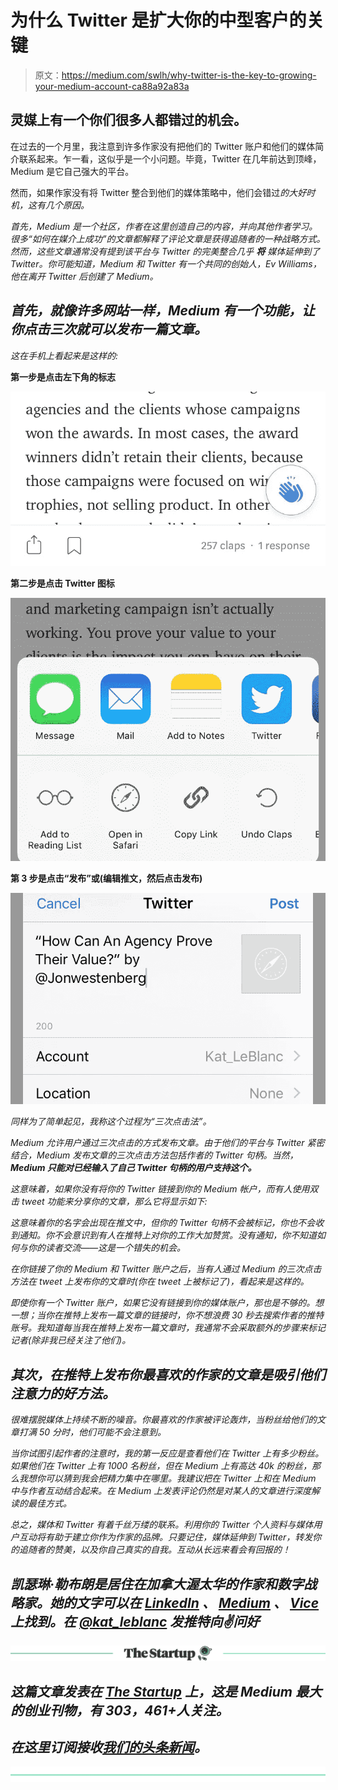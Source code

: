 # 为什么 Twitter 是扩大你的中型客户的关键

> 原文：<https://medium.com/swlh/why-twitter-is-the-key-to-growing-your-medium-account-ca88a92a83a>

## 灵媒上有一个你们很多人都错过的机会。

在过去的一个月里，我注意到许多作家没有把他们的 Twitter 账户和他们的媒体简介联系起来。乍一看，这似乎是一个小问题。毕竟，Twitter 在几年前达到顶峰，Medium 是它自己强大的平台。

然而，如果作家没有将 Twitter 整合到他们的媒体策略中，他们会错过*的大好时机，这有几个原因。*

*首先，Medium 是一个社区，作者在这里创造自己的内容，并向其他作者学习。很多“如何在媒介上成功”的文章都解释了评论文章是获得追随者的一种战略方式。然而，这些文章通常没有提到该平台与 Twitter 的完美整合几乎 ***将*** 媒体延伸到了 Twitter。你可能知道，Medium 和 Twitter 有一个共同的创始人，Ev Williams，他在离开 Twitter 后创建了 Medium。*

## *首先，就像许多网站一样，Medium 有一个功能，让你点击三次就可以发布一篇文章。*

*这在手机上看起来是这样的:*

**第一步是点击左下角的标志**

*![](img/6aef1fbba5c8fe1fc96a8a97ae065ab5.png)*

**第二步是点击 Twitter 图标**

*![](img/c3e66be77c755d7ac1e43f8a1de9d23d.png)*

**第 3 步是点击“发布”或(编辑推文，然后点击发布)**

*![](img/101005cf466213a80339f2da2c259cf5.png)*

*同样为了简单起见，我称这个过程为“三次点击法”。*

*Medium 允许用户通过三次点击的方式发布文章。由于他们的平台与 Twitter 紧密结合，Medium 发布文章的三次点击方法包括作者的 Twitter 句柄。当然， **Medium 只能对已经输入了自己 Twitter 句柄的用户支持这个。***

*这意味着，如果你没有将你的 Twitter 链接到你的 Medium 帐户，而有人使用双击 tweet 功能来分享你的文章，那么它将显示如下:*

*这意味着你的名字会出现在推文中，但你的 Twitter 句柄不会被标记，你也不会收到通知。你不会意识到有人在推特上对你的工作大加赞赏。没有通知，你不知道如何与你的读者交流——这是一个错失的机会。*

*在你链接了你的 Medium 和 Twitter 账户之后，当有人通过 Medium 的三次点击方法在 tweet 上发布你的文章时(你在 tweet 上被标记了)，看起来是这样的。*

*即使你有一个 Twitter 账户，如果它没有链接到你的媒体账户，那也是不够的。想一想；当你在推特上发布一篇文章的链接时，你不想浪费 30 秒去搜索作者的推特账号。我知道每当我在推特上发布一篇文章时，我通常不会采取额外的步骤来标记记者(除非我已经关注了他们)。*

## *其次，在推特上发布你最喜欢的作家的文章是吸引他们注意力的好方法。*

*很难摆脱媒体上持续不断的噪音。你最喜欢的作家被评论轰炸，当粉丝给他们的文章打满 50 分时，他们可能不会注意到。*

*当你试图引起作者的注意时，我的第一反应是查看他们在 Twitter 上有多少粉丝。如果他们在 Twitter 上有 1000 名粉丝，但在 Medium 上有高达 40k 的粉丝，那么我想你可以猜到我会把精力集中在哪里。我建议把在 Twitter 上和在 Medium 中与作者互动结合起来。在 Medium 上发表评论仍然是对某人的文章进行深度解读的最佳方式。*

*总之，媒体和 Twitter 有着千丝万缕的联系。利用你的 Twitter 个人资料与媒体用户互动将有助于建立你作为作家的品牌。只要记住，媒体延伸到 Twitter，转发你的追随者的赞美，以及你自己真实的自我。互动从长远来看会有回报的！*

## *凯瑟琳·勒布朗是居住在加拿大渥太华的作家和数字战略家。她的文字可以在 [LinkedIn](https://www.linkedin.com/in/kathrynmarieleblanc/) 、 [Medium](/@kathrynleblanc) 、 [Vice](https://www.vice.com/en_ca/article/8x99k4/campus-food-banks-are-more-necessary-than-you-think) 上找到。在 [@kat_leblanc](https://twitter.com/Kat_LeBlanc) 发推特向✌️问好*

*[![](img/308a8d84fb9b2fab43d66c117fcc4bb4.png)](https://medium.com/swlh)*

## *这篇文章发表在 [The Startup](https://medium.com/swlh) 上，这是 Medium 最大的创业刊物，有 303，461+人关注。*

## *在这里订阅接收[我们的头条新闻](http://growthsupply.com/the-startup-newsletter/)。*

*[![](img/b0164736ea17a63403e660de5dedf91a.png)](https://medium.com/swlh)*